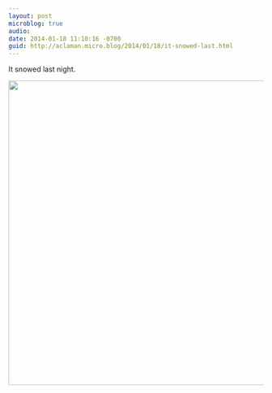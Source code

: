 ```yaml
---
layout: post
microblog: true
audio: 
date: 2014-01-18 11:10:16 -0700
guid: http://aclaman.micro.blog/2014/01/18/it-snowed-last.html
---
```

It snowed last night.

<img src="http://micro.alexclaman.com/uploads/2018/05c2c0d306.jpg" width="600" height="600" />
